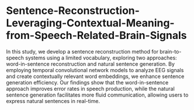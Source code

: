 # Sentence-Reconstruction-Leveraging-Contextual-Meaning-from-Speech-Related-Brain-Signals

In this study, we develop a sentence reconstruction method for brain-to-speech systems using a limited vocabulary, exploring two approaches: word-in-sentence reconstruction and natural sentence generation. By employing temporal convolutional network models to analyze EEG signals and create contextually relevant word embeddings, we enhance sentence generation efficiency. Our findings show that the word-in-sentence approach improves error rates in speech production, while the natural sentence generation facilitates more fluid communication, allowing users to express natural sentences in real-time.
